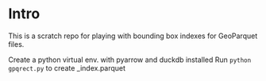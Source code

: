 # Intro
This is a scratch repo for playing with bounding box indexes for GeoParquet files.


Create a python virtual env. with pyarrow and duckdb installed
Run `python gpqrect.py` to create _index.parquet
